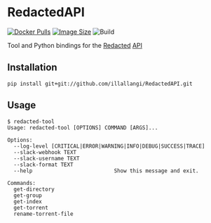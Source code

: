 # RedactedAPI
[![Docker Pulls](https://img.shields.io/docker/pulls/illallangi/redactedapi.svg)](https://hub.docker.com/r/illallangi/redactedapi)
[![Image Size](https://images.microbadger.com/badges/image/illallangi/redactedapi.svg)](https://microbadger.com/images/illallangi/redactedapi)
![Build](https://github.com/illallangi/RedactedAPI/workflows/Build/badge.svg)

Tool and Python bindings for the [Redacted](https://redacted.ch/) [API](https://redacted.ch/wiki.php?action=article&id=455)

## Installation

```shell
pip install git+git://github.com/illallangi/RedactedAPI.git
```

## Usage

```shell
$ redacted-tool
Usage: redacted-tool [OPTIONS] COMMAND [ARGS]...

Options:
  --log-level [CRITICAL|ERROR|WARNING|INFO|DEBUG|SUCCESS|TRACE]
  --slack-webhook TEXT
  --slack-username TEXT
  --slack-format TEXT
  --help                          Show this message and exit.

Commands:
  get-directory
  get-group
  get-index
  get-torrent
  rename-torrent-file
```
